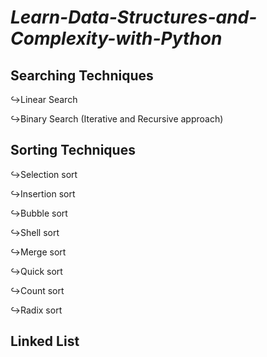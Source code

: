 # _**Learn-Data-Structures-and-Complexity-with-Python**_

## **Searching Techniques**
↪Linear Search

↪Binary Search (Iterative and Recursive approach)
## **Sorting Techniques**
↪Selection sort

↪Insertion sort

↪Bubble sort

↪Shell sort

↪Merge sort

↪Quick sort

↪Count sort

↪Radix sort
## **Linked List**